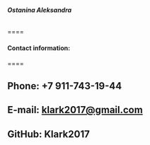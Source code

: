 ###### **Ostanina Aleksandra**
====
#### **Contact information:**
====
## **Phone:** +7 911-743-19-44
## **E-mail:** klark2017@gmail.com
## **GitHub:** Klark2017

